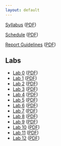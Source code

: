 ```yaml
---
layout: default
---
```


[Syllabus](README.html) ([PDF](Syllabus.pdf))

[Schedule](labs/Schedule.html) ([PDF](Schedule.pdf))

[Report Guidelines](labs/Report-Guideline.html) ([PDF](Report-Guideline.pdf))

## Labs

- [Lab 0](labs/lab0.html) ([PDF](lab0.pdf))
- [Lab 1](labs/lab1.html) ([PDF](lab1.pdf))
- [Lab 2](labs/lab2.html) ([PDF](lab2.pdf))
- [Lab 3](labs/lab3.html) ([PDF](lab3.pdf))
- [Lab 4](labs/lab4.html) ([PDF](lab4.pdf))
- [Lab 5](labs/lab5.html) ([PDF](lab5.pdf))
- [Lab 6](labs/lab6.html) ([PDF](lab6.pdf))
- [Lab 7](labs/lab7.html) ([PDF](lab7.pdf))
- [Lab 8](labs/lab8.html) ([PDF](lab8.pdf))
- [Lab 9](labs/lab9.html) ([PDF](lab9.pdf))
- [Lab 10](labs/labA.html) ([PDF](labA.pdf))
- [Lab 11](labs/labB.html) ([PDF](labB.pdf))
- [Lab 12](labs/labC.html) ([PDF](labC.pdf))
